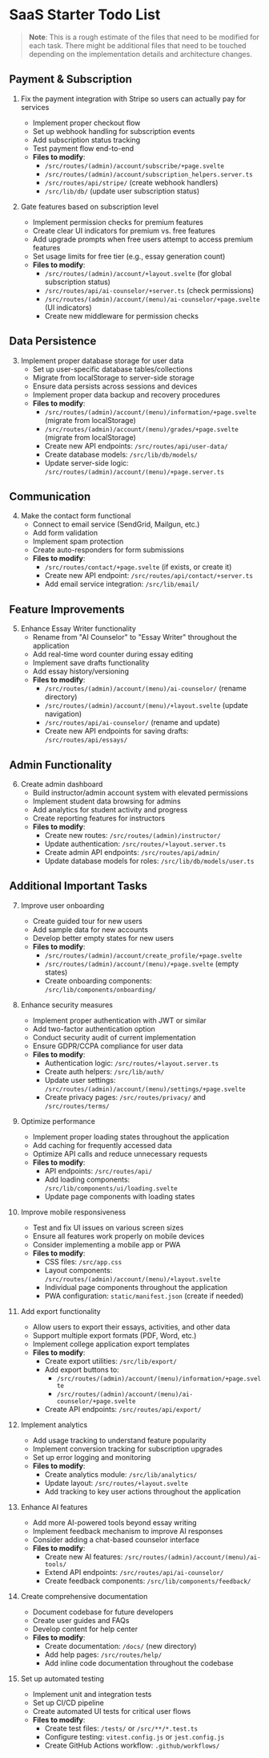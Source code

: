 # SaaS Starter Todo List

> **Note**: This is a rough estimate of the files that need to be modified for each task. There might be additional files that need to be touched depending on the implementation details and architecture changes.

## Payment & Subscription
1. Fix the payment integration with Stripe so users can actually pay for services
   - Implement proper checkout flow
   - Set up webhook handling for subscription events
   - Add subscription status tracking
   - Test payment flow end-to-end
   - **Files to modify**:
     - `/src/routes/(admin)/account/subscribe/+page.svelte`
     - `/src/routes/(admin)/account/subscription_helpers.server.ts`
     - `/src/routes/api/stripe/` (create webhook handlers)
     - `/src/lib/db/` (update user subscription status)

2. Gate features based on subscription level
   - Implement permission checks for premium features
   - Create clear UI indicators for premium vs. free features
   - Add upgrade prompts when free users attempt to access premium features
   - Set usage limits for free tier (e.g., essay generation count)
   - **Files to modify**:
     - `/src/routes/(admin)/account/+layout.svelte` (for global subscription status)
     - `/src/routes/api/ai-counselor/+server.ts` (check permissions)
     - `/src/routes/(admin)/account/(menu)/ai-counselor/+page.svelte` (UI indicators)
     - Create new middleware for permission checks

## Data Persistence
3. Implement proper database storage for user data
   - Set up user-specific database tables/collections
   - Migrate from localStorage to server-side storage
   - Ensure data persists across sessions and devices
   - Implement proper data backup and recovery procedures
   - **Files to modify**:
     - `/src/routes/(admin)/account/(menu)/information/+page.svelte` (migrate from localStorage)
     - `/src/routes/(admin)/account/(menu)/grades/+page.svelte` (migrate from localStorage)
     - Create new API endpoints: `/src/routes/api/user-data/`
     - Create database models: `/src/lib/db/models/`
     - Update server-side logic: `/src/routes/(admin)/account/(menu)/+page.server.ts`

## Communication
4. Make the contact form functional
   - Connect to email service (SendGrid, Mailgun, etc.)
   - Add form validation
   - Implement spam protection
   - Create auto-responders for form submissions
   - **Files to modify**:
     - `/src/routes/contact/+page.svelte` (if exists, or create it)
     - Create new API endpoint: `/src/routes/api/contact/+server.ts`
     - Add email service integration: `/src/lib/email/`

## Feature Improvements
5. Enhance Essay Writer functionality
   - Rename from "AI Counselor" to "Essay Writer" throughout the application
   - Add real-time word counter during essay editing
   - Implement save drafts functionality
   - Add essay history/versioning
   - **Files to modify**:
     - `/src/routes/(admin)/account/(menu)/ai-counselor/` (rename directory)
     - `/src/routes/(admin)/account/(menu)/+layout.svelte` (update navigation)
     - `/src/routes/api/ai-counselor/` (rename and update)
     - Create new API endpoints for saving drafts: `/src/routes/api/essays/`

## Admin Functionality
6. Create admin dashboard
   - Build instructor/admin account system with elevated permissions
   - Implement student data browsing for admins
   - Add analytics for student activity and progress
   - Create reporting features for instructors
   - **Files to modify**:
     - Create new routes: `/src/routes/(admin)/instructor/`
     - Update authentication: `/src/routes/+layout.server.ts`
     - Create admin API endpoints: `/src/routes/api/admin/`
     - Update database models for roles: `/src/lib/db/models/user.ts`

## Additional Important Tasks
7. Improve user onboarding
   - Create guided tour for new users
   - Add sample data for new accounts
   - Develop better empty states for new users
   - **Files to modify**:
     - `/src/routes/(admin)/account/create_profile/+page.svelte`
     - `/src/routes/(admin)/account/(menu)/+page.svelte` (empty states)
     - Create onboarding components: `/src/lib/components/onboarding/`

8. Enhance security measures
   - Implement proper authentication with JWT or similar
   - Add two-factor authentication option
   - Conduct security audit of current implementation
   - Ensure GDPR/CCPA compliance for user data
   - **Files to modify**:
     - Authentication logic: `/src/routes/+layout.server.ts`
     - Create auth helpers: `/src/lib/auth/`
     - Update user settings: `/src/routes/(admin)/account/(menu)/settings/+page.svelte`
     - Create privacy pages: `/src/routes/privacy/` and `/src/routes/terms/`

9. Optimize performance
   - Implement proper loading states throughout the application
   - Add caching for frequently accessed data
   - Optimize API calls and reduce unnecessary requests
   - **Files to modify**:
     - API endpoints: `/src/routes/api/`
     - Add loading components: `/src/lib/components/ui/loading.svelte`
     - Update page components with loading states

10. Improve mobile responsiveness
    - Test and fix UI issues on various screen sizes
    - Ensure all features work properly on mobile devices
    - Consider implementing a mobile app or PWA
    - **Files to modify**:
      - CSS files: `/src/app.css`
      - Layout components: `/src/routes/(admin)/account/(menu)/+layout.svelte`
      - Individual page components throughout the application
      - PWA configuration: `static/manifest.json` (create if needed)

11. Add export functionality
    - Allow users to export their essays, activities, and other data
    - Support multiple export formats (PDF, Word, etc.)
    - Implement college application export templates
    - **Files to modify**:
      - Create export utilities: `/src/lib/export/`
      - Add export buttons to: 
        - `/src/routes/(admin)/account/(menu)/information/+page.svelte`
        - `/src/routes/(admin)/account/(menu)/ai-counselor/+page.svelte`
      - Create API endpoints: `/src/routes/api/export/`

12. Implement analytics
    - Add usage tracking to understand feature popularity
    - Implement conversion tracking for subscription upgrades
    - Set up error logging and monitoring
    - **Files to modify**:
      - Create analytics module: `/src/lib/analytics/`
      - Update layout: `/src/routes/+layout.svelte`
      - Add tracking to key user actions throughout the application

13. Enhance AI features
    - Add more AI-powered tools beyond essay writing
    - Implement feedback mechanism to improve AI responses
    - Consider adding a chat-based counselor interface
    - **Files to modify**:
      - Create new AI features: `/src/routes/(admin)/account/(menu)/ai-tools/`
      - Extend API endpoints: `/src/routes/api/ai-counselor/`
      - Create feedback components: `/src/lib/components/feedback/`

14. Create comprehensive documentation
    - Document codebase for future developers
    - Create user guides and FAQs
    - Develop content for help center
    - **Files to modify**:
      - Create documentation: `/docs/` (new directory)
      - Add help pages: `/src/routes/help/`
      - Add inline code documentation throughout the codebase

15. Set up automated testing
    - Implement unit and integration tests
    - Set up CI/CD pipeline
    - Create automated UI tests for critical user flows
    - **Files to modify**:
      - Create test files: `/tests/` or `/src/**/*.test.ts`
      - Configure testing: `vitest.config.js` or `jest.config.js`
      - Create GitHub Actions workflow: `.github/workflows/` 